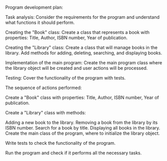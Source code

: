 Program development plan:

Task analysis: Consider the requirements for the program and understand what functions it should perform.

Creating the "Book" class: Create a class that represents a book with properties: Title, Author, ISBN number, Year of publication.

Creating the "Library" class: Create a class that will manage books in the library. Add methods for adding, deleting, searching, and displaying books.

Implementation of the main program: Create the main program class where the library object will be created and user actions will be processed.

Testing: Cover the functionality of the program with tests.

The sequence of actions performed:

Create a "Book" class with properties: Title, Author, ISBN number, Year of publication.

Create a "Library" class with methods:

Adding a new book to the library. Removing a book from the library by its ISBN number. Search for a book by title. Displaying all books in the library. Create the main class of the program, where to initialize the library object.

Write tests to check the functionality of the program.

Run the program and check if it performs all the necessary tasks.
